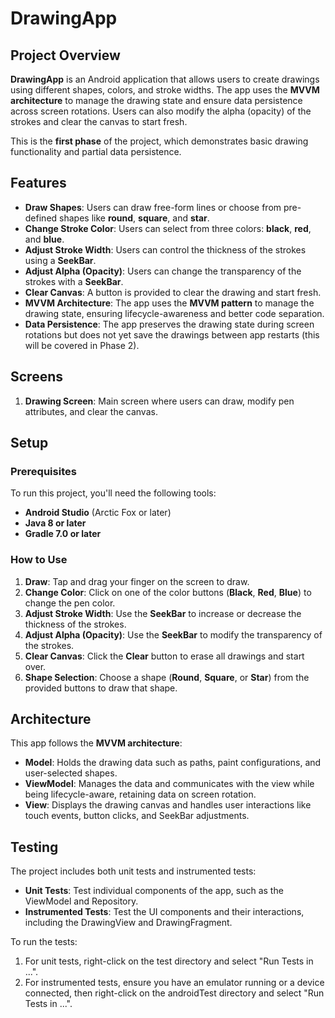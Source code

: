 # DrawingApp

## Project Overview

**DrawingApp** is an Android application that allows users to create drawings using different shapes, colors, and stroke widths. The app uses the **MVVM architecture** to manage the drawing state and ensure data persistence across screen rotations. Users can also modify the alpha (opacity) of the strokes and clear the canvas to start fresh.

This is the **first phase** of the project, which demonstrates basic drawing functionality and partial data persistence.

## Features

- **Draw Shapes**: Users can draw free-form lines or choose from pre-defined shapes like **round**, **square**, and **star**.
- **Change Stroke Color**: Users can select from three colors: **black**, **red**, and **blue**.
- **Adjust Stroke Width**: Users can control the thickness of the strokes using a **SeekBar**.
- **Adjust Alpha (Opacity)**: Users can change the transparency of the strokes with a **SeekBar**.
- **Clear Canvas**: A button is provided to clear the drawing and start fresh.
- **MVVM Architecture**: The app uses the **MVVM pattern** to manage the drawing state, ensuring lifecycle-awareness and better code separation.
- **Data Persistence**: The app preserves the drawing state during screen rotations but does not yet save the drawings between app restarts (this will be covered in Phase 2).

## Screens

1. **Drawing Screen**: Main screen where users can draw, modify pen attributes, and clear the canvas.

## Setup

### Prerequisites

To run this project, you'll need the following tools:

- **Android Studio** (Arctic Fox or later)
- **Java 8 or later**
- **Gradle 7.0 or later**

### How to Use

1. **Draw**: Tap and drag your finger on the screen to draw.
2. **Change Color**: Click on one of the color buttons (**Black**, **Red**, **Blue**) to change the pen color.
3. **Adjust Stroke Width**: Use the **SeekBar** to increase or decrease the thickness of the strokes.
4. **Adjust Alpha (Opacity)**: Use the **SeekBar** to modify the transparency of the strokes.
5. **Clear Canvas**: Click the **Clear** button to erase all drawings and start over.
6. **Shape Selection**: Choose a shape (**Round**, **Square**, or **Star**) from the provided buttons to draw that shape.

## Architecture

This app follows the **MVVM architecture**:

- **Model**: Holds the drawing data such as paths, paint configurations, and user-selected shapes.
- **ViewModel**: Manages the data and communicates with the view while being lifecycle-aware, retaining data on screen rotation.
- **View**: Displays the drawing canvas and handles user interactions like touch events, button clicks, and SeekBar adjustments.

## Testing

The project includes both unit tests and instrumented tests:

- **Unit Tests**: Test individual components of the app, such as the ViewModel and Repository.
- **Instrumented Tests**: Test the UI components and their interactions, including the DrawingView and DrawingFragment.

To run the tests:

1. For unit tests, right-click on the test directory and select "Run Tests in ...".
2. For instrumented tests, ensure you have an emulator running or a device connected, then right-click on the androidTest directory and select "Run Tests in ...".


